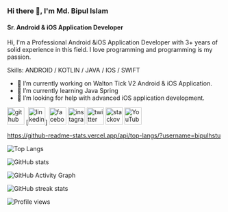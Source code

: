 ### Hi there 👋, I'm Md. Bipul Islam
#### Sr. Android & iOS Application Developer
Hi, I'm a Professional Android &iOS Application Developer with 3+ years of solid experience in this field. I love programming and programming is my passion.

Skills: ANDROID / KOTLIN / JAVA / IOS / SWIFT

- 🔭 I’m currently working on Walton Tick V2 Android & iOS Application. 
- 🌱 I’m currently learning Java Spring 
- 🤔 I’m looking for help with advanced iOS application development. 


[<img src='https://cdn.jsdelivr.net/npm/simple-icons@3.0.1/icons/github.svg' alt='github' height='40'>](https://github.com/bipulhstu)  [<img src='https://cdn.jsdelivr.net/npm/simple-icons@3.0.1/icons/linkedin.svg' alt='linkedin' height='40'>]
[<img src='https://cdn.jsdelivr.net/npm/simple-icons@3.0.1/icons/facebook.svg' alt='facebook' height='40'>](https://www.facebook.com/bipulhstu)  [<img src='https://cdn.jsdelivr.net/npm/simple-icons@3.0.1/icons/instagram.svg' alt='instagram' height='40'>](https://www.instagram.com/bipulhstu/)  [<img src='https://cdn.jsdelivr.net/npm/simple-icons@3.0.1/icons/twitter.svg' alt='twitter' height='40'>](https://twitter.com/bipulhstu)  [<img src='https://cdn.jsdelivr.net/npm/simple-icons@3.0.1/icons/stackoverflow.svg' alt='stackoverflow' height='40'>](https://stackoverflow.com/users/bipulhstu)  [<img src='https://cdn.jsdelivr.net/npm/simple-icons@3.0.1/icons/youtube.svg' alt='YouTube' height='40'>](https://www.youtube.com/channel/bipulhstu)  

https://github-readme-stats.vercel.app/api/top-langs/?username=bipulhstu

![Top Langs](https://github-readme-stats.vercel.app/api/top-langs/?username=bipulhstu&layout=compact)

![GitHub stats](https://github-readme-stats.vercel.app/api?username=bipulhstu&show_icons=true&count_private=true)  

![GitHub Activity Graph](https://activity-graph.herokuapp.com/graph?username=bipulhstu)  

![GitHub streak stats](https://github-readme-streak-stats.herokuapp.com/?user=bipulhstu)  

![Profile views](https://gpvc.arturio.dev/bipulhstu)  
